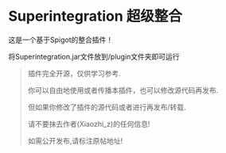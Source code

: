 # Superintegration 超级整合
这是一个基于Spigot的整合插件！

将Superintegration.jar文件放到/plugin文件夹即可运行

> 插件完全开源，仅供学习参考.
>   
> 你可以自由地使用或者传播本插件，也可以修改源代码再发布.
> 
> 但如果你修改了插件的源代码或者进行再发布/转载.
> 
>请不要抹去作者(Xiaozhi_z)的任何信息!
>
>如需公开发布,请标注原帖地址!
